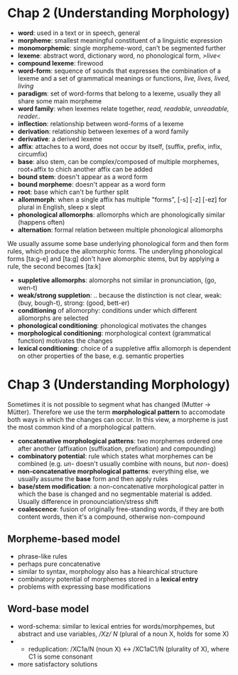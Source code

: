 # Chap 2 (Understanding Morphology)
- __word__: used in a text or in speech, general
- __morpheme__: smallest meaningful constituent of a linguistic expression
- __monomorphemic__: single morpheme-word, can't be segmented further
- __lexeme__: abstract word, dictionary word, no phonological form, _>live<_
- __compound lexeme__: firewood
- __word-form__: sequence of sounds that expresses the combination of a lexeme and a set of grammatical meanings or functions, _live, lives, lived, living_
- __paradigm__: set of word-forms that belong to a lexeme, usually they all share some main morpheme
- __word family__: when lexemes relate together,  _read, readable, unreadable, reader.._
- __inflection__: relationship between word-forms of a lexeme
- __derivation__: relationship between lexemes of a word family
- __derivative__: a derived lexeme
- __affix__: attaches to a word, does not occur by itself, (suffix, prefix, infix, circumfix)
- __base__: also stem, can be complex/composed of multiple morphemes, root+affix to chich another affix can be added
- __bound stem__: doesn't appear as a word form
- __bound morpheme__: doesn't appear as a word form
- __root__: base which can't be further split
- __allommorph__: when a single affix has multiple "forms", [-s] [-z] [-ez] for plural in English, sleep x slept
- __phonological allomorphs__: allomorphs which are phonologically similar (happens often)
- __alternation__: formal relation between multiple phonological allomorphs

 
We usually assume some base underlying phonological form and then form rules, which produce the allomorphic forms. The underyling phonological forms [ta:g-e] and [ta:g] don't have alomorphic stems, but by applying a rule, the second becomes [ta:k]
 
- __suppletive allomorphs__: alomorphs not similar in pronunciation, (go, wen-t)
- __weak/strong suppletion__: .. because the distinction is not clear, weak: (buy, bough-t), strong: (good, bett-er)
- __conditioning__ of allomorphy: conditions  under which  different allomorphs are selected
- __phonological conditioning__:  phonological motivates the changes
- __morphological conditioning__: morphological context (grammatical function) motivates the changes
- __lexical conditioning__: choice of a suppletive affix allomorph is dependent on other properties of the base, e.g. semantic properties


# Chap 3 (Understanding Morphology)

Sometimes it is not possible to segment what has changed (Mutter -> Mütter). Therefore we use the term __morphological pattern__ to accomodate both ways in which the changes can occur. In this view, a morpheme is just the most common kind of a morphological pattern.

- __concatenative morphological patterns__: two morphemes ordered one after another (affixation (suffixation, prefixation) and compounding)
- __combinatory potential__: rule which states what morphemes can be combined (e.g. _un-_ doesn't usually combine with nouns, but _non-_ does)
- __non-concatenative morphological patterns__: everything else, we usually assume the __base__ form and then apply rules
- __base/stem modification__: a non-concatenative morphological patter in which the base is changed and no segmentable material is added. Usually difference in pronounciation/stress shift
- __coalescence__: fusion of originally free-standing words, if they are both content words, then it's a compound, otherwise non-compound

## Morpheme-based model
- phrase-like rules
- perhaps pure concatenative
- similar to syntax, morphology also has a hiearchical structure
- combinatory potential of morphemes stored in a __lexical entry__
- problems with expressing base modifications

## Word-base model
- word-schema: similar to lexical entries for words/morphpemes, but abstract and use variables, _/Xz/ N_ (plural of a noun X, holds for some X)
- - reduplication: /XC1a/N (noun X) <-> /XC1aC1/N (plurality of X), where C1 is some consonant
- more satisfactory solutions 
